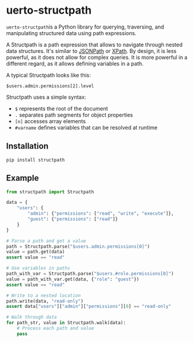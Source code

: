 # uerto-structpath

`uerto-structpath`is a Python library for querying, traversing, and manipulating
structured data using path expressions.

A Structpath is a path expression that allows to navigate through nested
data structures. It's similar to
[JSONPath](https://goessner.net/articles/JsonPath/) or
[XPath](https://developer.mozilla.org/en-US/docs/Web/XPath). By design, it is
less powerful, as it does not allow for complex queries. It is more powerful in
a different regard, as it allows defining variables in a path.

A typical Structpath looks like this:

```general
$users.admin.permissions[2].level
```

Structpath uses a simple syntax:

- `$` represents the root of the document
- `.` separates path segments for object properties
- `[n]` accesses array elements
- `#varname` defines variables that can be resolved at runtime

## Installation

```shell
pip install structpath
```

## Example

```python
from structpath import Structpath

data = {
    "users": {
        "admin": {"permissions": ["read", "write", "execute"]},
        "guest": {"permissions": ["read"]}
    }
}

# Parse a path and get a value
path = Structpath.parse("$users.admin.permissions[0]")
value = path.get(data)
assert value == "read"

# Use variables in paths
path_with_var = Structpath.parse("$users.#role.permissions[0]")
value = path_with_var.get(data, {"role": "guest"})
assert value == "read"

# Write to a nested location
path.write(data, "read-only")
assert data["users"]["admin"]["permissions"][0] == "read-only"

# Walk through data
for path_str, value in Structpath.walk(data):
    # Process each path and value
    pass
```
